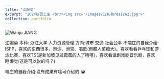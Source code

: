 ```yaml
---
title: "江婉菊"
excerpt: "2024级硕士生 <br/><img src='/images/江婉菊resize2.jpg'>"
collection: portfolio
---
```



![Wanju JIANG](/images/江婉菊.jpg)

江婉菊
本科: 浙江大学 人力资源管理
方向:城市 交通 社会公平
不端庄的自我介绍: ISFP，喜欢的东西很多，游泳、滑雪、唱歌(但都人菜瘾大)。喜欢看看乒乓球和游泳比赛，喜欢TS(是新加坡见过霉霉的人了嘻嘻)，喜欢看话剧戏剧音乐剧，喜欢睡懒觉(这是可以说的吗？)

端庄的自我介绍:没有成果有啥可介绍的 😭
